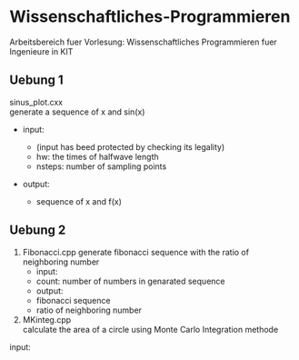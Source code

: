 # Wissenschaftliches-Programmieren
Arbeitsbereich fuer Vorlesung: Wissenschaftliches Programmieren fuer Ingenieure in KIT

## Uebung 1
sinus_plot.cxx  
generate a sequence of x and sin(x)

* input: 
  * (input has beed protected by checking its legality)
  * hw: the times of halfwave length
  * nsteps: number of sampling points

* output:
  * sequence of x and f(x)

## Uebung 2
1. Fibonacci.cpp  generate fibonacci sequence with the ratio of neighboring number  
    * input:
     - count: number of numbers in genarated sequence
    * output:
     - fibonacci sequence
     - ratio of neighboring number
2. MKinteg.cpp  
calculate the area of a circle using Monte Carlo Integration methode

 input:
  
